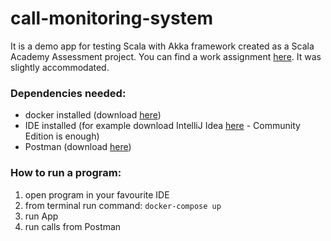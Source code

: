 # call-monitoring-system

It is a demo app for testing Scala with Akka framework created as a Scala Academy Assessment project. You can find a work 
assignment [here](https://hotovo.jira.com/wiki/spaces/HTO/pages/3960995859/Scala+Academy+Assessment+project). It was slightly
accommodated.

### Dependencies needed:
- docker installed (download [here](https://www.docker.com/products/docker-desktop/))
- IDE installed (for example download IntelliJ Idea [here](https://www.jetbrains.com/idea/download/?fromIDE=#section=windows) - Community Edition is enough)
- Postman (download [here](https://www.postman.com/downloads/))

### How to run a program:

1. open program in your favourite IDE
2. from terminal run command: `docker-compose up`
3. run App
4. run calls from Postman
